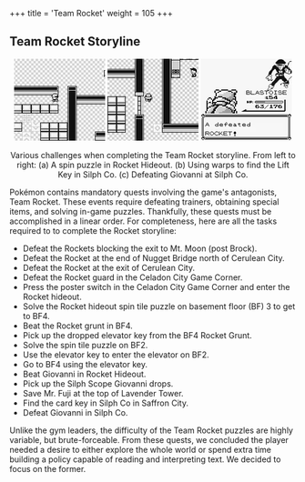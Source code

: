 +++
title = 'Team Rocket'
weight = 105
+++

## Team Rocket Storyline

<div style="text-align: center;">

![](assets/hideoutmaze.gif)
![](assets/silph_co.gif)
![](assets/defeatgio.gif)

<figcaption>Various challenges when completing the Team Rocket storyline. From left to right: (a) A spin puzzle in Rocket Hideout. (b) Using warps to find the Lift Key in Silph Co. (c) Defeating Giovanni at Silph Co.</figcaption>


</div>


Pokémon contains mandatory quests involving the game's antagonists, Team Rocket. These events require defeating trainers, obtaining special items, and solving in-game puzzles. Thankfully, these quests must be accomplished in a linear order. For completeness, here are all the tasks required to to complete the Rocket storyline:

- Defeat the Rockets blocking the exit to Mt. Moon (post Brock).
- Defeat the Rocket at the end of Nugget Bridge north of Cerulean City.
- Defeat the Rocket at the exit of Cerulean City.
- Defeat the Rocket guard in the Celadon City Game Corner.
- Press the poster switch in the Celadon City Game Corner and enter the Rocket hideout.
- Solve the Rocket hideout spin tile puzzle on basement floor (BF) 3 to get to BF4.
- Beat the Rocket grunt in BF4.
- Pick up the dropped elevator key from the BF4 Rocket Grunt.
- Solve the spin tile puzzle on BF2.
- Use the elevator key to enter the elevator on BF2.
- Go to BF4 using the elevator key.
- Beat Giovanni in Rocket Hideout.
- Pick up the Silph Scope Giovanni drops.
- Save Mr. Fuji at the top of Lavender Tower.
- Find the card key in Silph Co in Saffron City.
- Defeat Giovanni in Silph Co.

Unlike the gym leaders, the difficulty of the Team Rocket puzzles are highly variable, but brute-forceable. From these quests, we concluded the player needed a desire to either explore the whole world or spend extra time building a policy capable of reading and interpreting text. We decided to focus on the former.